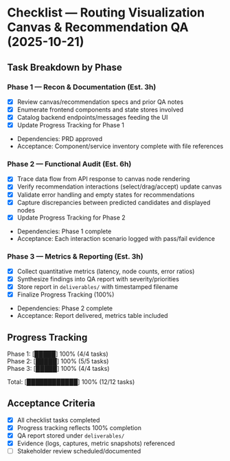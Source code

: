 # Checklist — Routing Visualization Canvas & Recommendation QA (2025-10-21)

## Task Breakdown by Phase

### Phase 1 — Recon & Documentation (Est. 3h)
- [x] Review canvas/recommendation specs and prior QA notes
- [x] Enumerate frontend components and state stores involved
- [x] Catalog backend endpoints/messages feeding the UI
- [x] Update Progress Tracking for Phase 1
- Dependencies: PRD approved
- Acceptance: Component/service inventory complete with file references

### Phase 2 — Functional Audit (Est. 6h)
- [x] Trace data flow from API response to canvas node rendering
- [x] Verify recommendation interactions (select/drag/accept) update canvas
- [x] Validate error handling and empty states for recommendations
- [x] Capture discrepancies between predicted candidates and displayed nodes
- [x] Update Progress Tracking for Phase 2
- Dependencies: Phase 1 complete
- Acceptance: Each interaction scenario logged with pass/fail evidence

### Phase 3 — Metrics & Reporting (Est. 3h)
- [x] Collect quantitative metrics (latency, node counts, error ratios)
- [x] Synthesize findings into QA report with severity/priorities
- [x] Store report in `deliverables/` with timestamped filename
- [x] Finalize Progress Tracking (100%)
- Dependencies: Phase 2 complete
- Acceptance: Report delivered, metrics table included

## Progress Tracking

Phase 1: [█████] 100% (4/4 tasks)  
Phase 2: [█████] 100% (5/5 tasks)  
Phase 3: [█████] 100% (4/4 tasks)  

Total: [████████████] 100% (12/12 tasks)

## Acceptance Criteria
- [x] All checklist tasks completed
- [x] Progress tracking reflects 100% completion
- [x] QA report stored under `deliverables/`
- [x] Evidence (logs, captures, metric snapshots) referenced
- [ ] Stakeholder review scheduled/documented
